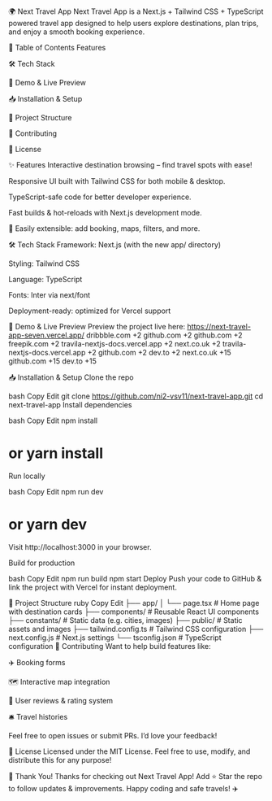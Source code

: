🌍 Next Travel App
Next Travel App is a Next.js + Tailwind CSS + TypeScript powered travel app designed to help users explore destinations, plan trips, and enjoy a smooth booking experience.

🚀 Table of Contents
Features

🛠️ Tech Stack

🎯 Demo & Live Preview

📥 Installation & Setup

📁 Project Structure

🌱 Contributing

📝 License

✨ Features
Interactive destination browsing – find travel spots with ease!

Responsive UI built with Tailwind CSS for both mobile & desktop.

TypeScript-safe code for better developer experience.

Fast builds & hot-reloads with Next.js development mode.

🧭 Easily extensible: add booking, maps, filters, and more.

🛠️ Tech Stack
Framework: Next.js (with the new app/ directory)

Styling: Tailwind CSS

Language: TypeScript

Fonts: Inter via next/font

Deployment-ready: optimized for Vercel support

🎯 Demo & Live Preview
Preview the project live here:
https://next-travel-app-seven.vercel.app/ 
dribbble.com
+2
github.com
+2
github.com
+2
freepik.com
+2
travila-nextjs-docs.vercel.app
+2
next.co.uk
+2
travila-nextjs-docs.vercel.app
+2
github.com
+2
dev.to
+2
next.co.uk
+15
github.com
+15
dev.to
+15

📥 Installation & Setup
Clone the repo

bash
Copy
Edit
git clone https://github.com/ni2-vsv11/next-travel-app.git
cd next-travel-app
Install dependencies

bash
Copy
Edit
npm install
# or yarn install
Run locally

bash
Copy
Edit
npm run dev
# or yarn dev
Visit http://localhost:3000 in your browser.

Build for production

bash
Copy
Edit
npm run build
npm start
Deploy
Push your code to GitHub & link the project with Vercel for instant deployment.

📁 Project Structure
ruby
Copy
Edit
├── app/
│   └── page.tsx          # Home page with destination cards
├── components/           # Reusable React UI components
├── constants/            # Static data (e.g. cities, images)
├── public/               # Static assets and images
├── tailwind.config.ts    # Tailwind CSS configuration
├── next.config.js        # Next.js settings
└── tsconfig.json         # TypeScript configuration
🌱 Contributing
Want to help build features like:

✈️ Booking forms

🗺 Interactive map integration

🧳 User reviews & rating system

🛎 Travel histories

Feel free to open issues or submit PRs. I’d love your feedback!

📝 License
Licensed under the MIT License. Feel free to use, modify, and distribute this for any purpose!

🎉 Thank You!
Thanks for checking out Next Travel App!
Add ⭐ Star the repo to follow updates & improvements.
Happy coding and safe travels! ✈️
